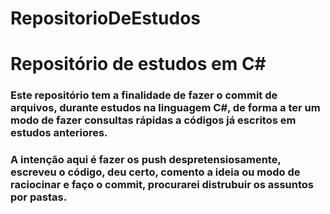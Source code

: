 # RepositorioDeEstudos

# Repositório de estudos em C#

### Este repositório tem a finalidade de fazer o commit de arquivos, durante estudos na linguagem C#, de forma a ter um modo de fazer consultas rápidas a códigos já escritos em estudos anteriores.

### A intenção aqui é fazer os push despretensiosamente, escreveu o código, deu certo, comento a ideia ou modo de raciocinar e faço o commit, procurarei distrubuir os assuntos por pastas.

